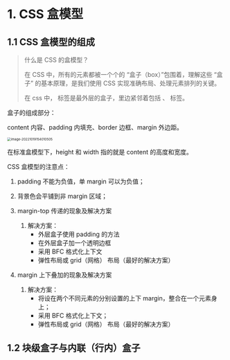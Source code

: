 # 1. CSS 盒模型

## 1.1 CSS 盒模型的组成

> 什么是 CSS 的盒模型？
>
> 在 CSS 中，所有的元素都被一个个的 “盒子（box）”包围着，理解这些 “盒子” 的基本原理，是我们使用 CSS 实现准确布局、处理元素排列的关键。
>
> 在 css 中，<html> 标签是最外层的盒子，里边紧邻着包括 <head> 、<body> 标签。 

盒子的组成部分：

content 内容、padding 内填充、border 边框、margin 外边距。

<img src="D:\12.学习项目\vue\CSS\笔记\images\image-20221019154010505.png" alt="image-20221019154010505" style="zoom:53%;" />

在标准盒模型下，height 和 width 指的就是 content 的高度和宽度。 

CSS 盒模型的注意点：

1. padding 不能为负值，单 margin 可以为负值；
2. 背景色会平铺到非 margin 区域； 
3. margin-top 传递的现象及解决方案
   1. 解决方案：
      - 外层盒子使用 padding 的方法
      - 在外层盒子加一个透明边框
      - 采用 BFC 格式化上下文
      - 弹性布局或 grid（网格） 布局（最好的解决方案）

4. margin 上下叠加的现象及解决方案
   1. 解决方案：
      - 将设在两个不同元素的分别设置的上下 margin，整合在一个元素身上；
      - 采用 BFC 格式化上下文；
      - 弹性布局或 grid（网格） 布局（最好的解决方案）

## 1.2 块级盒子与内联（行内）盒子
